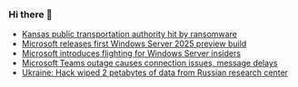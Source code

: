 ### Hi there 👋

<!--START_SECTION:feed-->
* [Kansas public transportation authority hit by ransomware](https://www.bleepingcomputer.com/news/security/kansas-public-transportation-authority-hit-by-ransomware/)
* [Microsoft releases first Windows Server 2025 preview build](https://www.bleepingcomputer.com/news/microsoft/microsoft-releases-first-windows-server-2025-preview-build/)
* [Microsoft introduces flighting for Windows Server insiders](https://www.bleepingcomputer.com/news/microsoft/microsoft-introduces-flighting-for-windows-server-insiders/)
* [Microsoft Teams outage causes connection issues, message delays](https://www.bleepingcomputer.com/news/microsoft/microsoft-teams-outage-causes-connection-issues-message-delays/)
* [Ukraine: Hack wiped 2 petabytes of data from Russian research center](https://www.bleepingcomputer.com/news/security/ukraine-hack-wiped-2-petabytes-of-data-from-russian-research-center/)
<!--END_SECTION:feed-->

<!--
**frankenk/frankenk** is a ✨ _special_ ✨ repository because its `README.md` (this file) appears on your GitHub profile.

Here are some ideas to get you started:

- 🔭 I’m currently working on ...
- 🌱 I’m currently learning ...
- 👯 I’m looking to collaborate on ...
- 🤔 I’m looking for help with ...
- 💬 Ask me about ...
- 📫 How to reach me: ...
- 😄 Pronouns: ...
- ⚡ Fun fact: ...
-->




